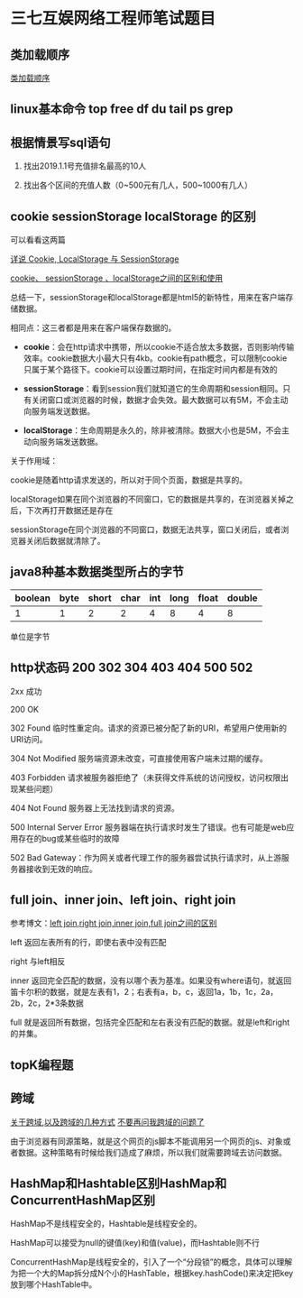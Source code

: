 # 三七互娱网络工程师笔试题目

## 类加载顺序

[类加载顺序](https://github.com/acqierement/interviewQuestion/blob/master/Java%E7%9B%B8%E5%85%B3/java%E7%B1%BB%E5%8A%A0%E8%BD%BD%E9%A1%BA%E5%BA%8F.md)

## linux基本命令 top free df du tail ps grep

## 根据情景写sql语句

1. 找出2019.1.1号充值排名最高的10人

2. 找出各个区间的充值人数（0~500元有几人，500~1000有几人）

## cookie sessionStorage localStorage 的区别

可以看看这两篇

[详说 Cookie, LocalStorage 与 SessionStorage](https://segmentfault.com/a/1190000002723469)

[cookie、 sessionStorage 、localStorage之间的区别和使用](https://www.cnblogs.com/zhengyeye/p/5619506.html)

总结一下，sessionStorage和localStorage都是html5的新特性，用来在客户端存储数据。

相同点：这三者都是用来在客户端保存数据的。

- **cookie**：会在http请求中携带，所以cookie不适合放太多数据，否则影响传输效率。cookie数据大小最大只有4kb。cookie有path概念，可以限制cookie只属于某个路径下。cookie可以设置过期时间，在指定时间内都是有效的

- **sessionStorage**：看到session我们就知道它的生命周期和session相同。只有关闭窗口或浏览器的时候，数据才会失效。最大数据可以有5M，不会主动向服务端发送数据。

- **localStorage**：生命周期是永久的，除非被清除。数据大小也是5M，不会主动向服务端发送数据。

关于作用域：

cookie是随着http请求发送的，所以对于同个页面，数据是共享的。

localStorage如果在同个浏览器的不同窗口，它的数据是共享的，在浏览器关掉之后，下次再打开数据还是存在

sessionStorage在同个浏览器的不同窗口，数据无法共享，窗口关闭后，或者浏览器关闭后数据就清除了。

## java8种基本数据类型所占的字节

| boolean | byte | short | char | int  | long | float | double |
| ------- | ---- | ----- | ---- | ---- | ---- | ----- | ------ |
| 1       | 1    | 2     | 2    | 4    | 8    | 4     | 8      |

单位是字节

## http状态码 200 302 304 403 404 500 502

2xx 成功 

200 OK

302 Found 临时性重定向。请求的资源已被分配了新的URI，希望用户使用新的URI访问。

304 Not Modified 服务端资源未改变，可直接使用客户端未过期的缓存。

403 Forbidden 请求被服务器拒绝了（未获得文件系统的访问授权，访问权限出现某些问题）

404 Not Found 服务器上无法找到请求的资源。

500 Internal Server Error 服务器端在执行请求时发生了错误。也有可能是web应用存在的bug或某些临时的故障

502 Bad Gateway：作为网关或者代理工作的服务器尝试执行请求时，从上游服务器接收到无效的响应。 

## full join、inner join、left join、right join

参考博文：[left join,right join,inner join,full join之间的区别](https://www.cnblogs.com/lijingran/p/9001302.html)

left 返回左表所有的行，即使右表中没有匹配

right 与left相反

inner 返回完全匹配的数据，没有以哪个表为基准。如果没有where语句，就返回笛卡尔积的数据，就是左表有1，2；右表有a，b，c，返回1a，1b，1c，2a，2b，2c，2*3条数据

full 就是返回所有数据，包括完全匹配和左右表没有匹配的数据。就是left和right的并集。

## topK编程题



## 跨域

[关于跨域,以及跨域的几种方式](https://www.cnblogs.com/chenshishuo/p/4919224.html)
[不要再问我跨域的问题了](https://segmentfault.com/a/1190000015597029)

由于浏览器有同源策略，就是这个网页的js脚本不能调用另一个网页的js、对象或者数据。这种策略有时候给我们造成了麻烦，所以我们就需要跨域去访问数据。

## HashMap和Hashtable区别HashMap和ConcurrentHashMap区别

HashMap不是线程安全的，Hashtable是线程安全的。

HashMap可以接受为null的键值(key)和值(value)，而Hashtable则不行

ConcurrentHashMap是线程安全的，引入了一个“分段锁”的概念，具体可以理解为把一个大的Map拆分成N个小的HashTable，根据key.hashCode()来决定把key放到哪个HashTable中。

